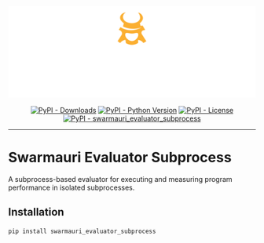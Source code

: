 <!-- Dark OS/GitHub theme → show LIGHT PNG; Light → show DARK PNG -->
<picture>
  <source media="(prefers-color-scheme: dark)"  srcset="../../../assets/swarmauri_brand_frag_light.png">
  <source media="(prefers-color-scheme: light)" srcset="../../../assets/swarmauri_brand_frag_dark.png">
  <!-- Fallback below (see #2) -->
  <img alt="Project logo" src="../../../assets/swarmauri_brand_frag_dark.png" width="640">
</picture>


<p align="center">
    <a href="https://pypi.org/project/swarmauri_evaluator_subprocess/">
        <img src="https://img.shields.io/pypi/dm/swarmauri_evaluator_subprocess" alt="PyPI - Downloads"/></a>
    <a href="https://pypi.org/project/swarmauri_evaluator_subprocess/">
        <img src="https://img.shields.io/pypi/pyversions/swarmauri_evaluator_subprocess" alt="PyPI - Python Version"/></a>
    <a href="https://pypi.org/project/swarmauri_evaluator_subprocess/">
        <img src="https://img.shields.io/pypi/l/swarmauri_evaluator_subprocess" alt="PyPI - License"/></a>
    <a href="https://pypi.org/project/swarmauri_evaluator_subprocess/">
        <img src="https://img.shields.io/pypi/v/swarmauri_evaluator_subprocess?label=swarmauri_evaluator_subprocess&color=green" alt="PyPI - swarmauri_evaluator_subprocess"/></a>
</p>

---

# Swarmauri Evaluator Subprocess

A subprocess-based evaluator for executing and measuring program performance in isolated subprocesses.

## Installation

```bash
pip install swarmauri_evaluator_subprocess
```
